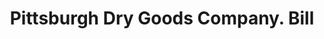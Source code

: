 ---
doi: 10.7916/D8BV8TRK
date_other: '1899'
date_other_textual: '1899'
form: printed ephemera
genre:
- Invoices
name:
- Pittsburgh Dry Goods Company
object_in_context_url: https://biggert.cul.columbia.edu/items/view/ave_biggert_01486
subject_hierarchical_geographic:
- Pittsburgh, Pennsylvania, United States
subject_name:
- Pittsburgh Dry Goods Company
title: Pittsburgh Dry Goods Company. Bill
sort_title: Pittsburgh Dry Goods Company. Bill
call_number: ave_biggert_01486
coordinates:
- 40.439722222222215,-79.97638888888889
pid: ave_biggert_01486
identifiers: ave_biggert_01486
thumbnail: https://derivativo-3.library.columbia.edu/iiif/2/ldpd:344014/full/!256,256/0/native.jpg
permalink: "/biggert/ave_biggert_01486/"
layout: iiif-image-page
---